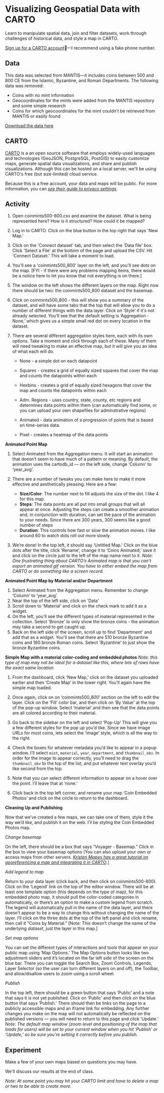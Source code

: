 # Visualizing Geospatial Data with CARTO

Learn to manipulate spatial data, join and filter datasets, work through challenges of historical data, and style a map in CARTO.

[Sign up for a CARTO account](https://carto.com/signup/)—I recommend using a fake phone number.

## Data

This data was selected from MANTIS—it includes coins between 500 and 800 CE from the Islamic, Byzantine, and Roman Departments. The following data was removed:

- Coins with no mint information
- Geocoordinates for the mints were added from the MANTIS repository and some simple research
- Coins for which geocoordinates for the mint couldn't be retrieved from MANTIS or easily found 

[Download the data here](https://drive.google.com/file/d/1WXhfzg-kYU52pJoT1-h851X61qfQaY8T/view?usp=sharing)

## CARTO
[CARTO](https://carto.com/) is a an open source software that employs widely-used languages and technologies (GeoJSON, PostgreSQL, PostGIS) to easily customize maps, generate spatial data visualizations, and share and publish visualizations. Although this can be hosted on a local server, we'll be using CARTO's free (but size-limited) cloud service.

Because this is a free account, your data and maps will be public. For more information, you can [*see their guide to privacy settings*](https://carto.com/learn/guides/publish-share/privacy-settings-for-protecting-maps-and-data).

## Activity

1.  Open coinmints500-800.csv and examine the dataset. What is being represented here? How is it structured? How could it be mapped?

2.  Log in to CARTO. Click on the blue button in the top right that says 'New Map.'

3.  Click on the 'Connect dataset' tab, and then select the 'Data file' box. Click 'Select a File' at the bottom of the page and upload the CSV. Hit 'Connect Dataset.' This will take a moment to load.

4. You'll see a 'coinmints500_800' layer on the left, and you'll see dots on the map. [FYI - if there were any problems mapping items, there would be a notice here to let you know that not everything is on there.]

5.  The window on the left shows the different layers on the map. Right now there should be two: the coinmints500_800 dataset and the basemap.

6.  Click on coinmints500_800 - this will show you a summary of the dataset, and will have some tabs that the top that will allow you to do a number of different things with the data layer. Click on ‘Style’ if it's not already selected. You’ll see that the default setting is ‘Aggregation - None,’ which gives us a simple small red dot on every location in the dataset.

7.  There are several different aggregation styles here, each with its own options. Take a moment and click through each of these. Many of them will need tweaking to make an effective map, but it will give you an idea of what each will do.

    -   None - a simple dot on each datapoint

    -   Squares - creates a grid of equally sized squares that cover the map and counts the datapoints within each

    -   Hexbins - creates a grid of equally sized hexagons that cover the map and counts the datapoints within each

    -   Adm. Regions - uses country, state, county, etc regions and determines data points within them (can automatically find some, or you can upload your own shapefiles for adminstrative regions)

    -   Animated - data animation of a progression of points that is based on time-series data.

    -   Pixel - creates a heatmap of the data points

**Animated Point Map**

1.  Select Animated from the Aggregation menu. It will start an animation that doesn’t seem to have much of a pattern or meaning. By default, the animation uses the cartodb_id — on the left side, change ‘Column’ to ‘year_avg’.

2.  There are a number of tweaks you can make here to make it more effective and aesthetically pleasing. Here are a few:
	- **Size/Color**: The number next to fill adjusts the size of the dot. I like 4 for this map.
	- **Steps**: The data points are all put into small groups that will all appear at once. Adjusting the steps can create a smoother animation and, in conjunction with duration, can set the pace of the animation to your needs. Since there are 300 years, 300 seems like a good number of steps
    - **Duration**: This controls how fast or slow the animation moves. I like around 60 to watch dots roll out more slowly.

3.  We’re done! In the top left, it should say ‘Untitled Map.’ Click on the blue dots after the title, click ‘Rename’, change it to ‘Coins Animated,’ save it and click on the circle just to the left of the map name next to it. 
*Note: One frustrating thing about CARTO’s Animated map is that you can’t export an animated gif version. You have to either embed the map from CARTO or do something like a screen record.*

**Animated Point Map by Material and/or Department**
1.  Select Animated from the Aggregation menu. Remember to change ‘Column’ to ‘year_avg’.
2. Near the top of the left side, click on 'Data'
3. Scroll down to 'Material' and click on the check mark to add it as a widget.
4. On the left, you'll see the different types of material represented in the collection. Select 'Bronze' to only show the bronze coins - the animation may take a second to get caught up.
5. Back on the left side of the screen, scroll up to find 'Department' and add that as a widget. You'll see that there are 510 bronze Byzantine coins and 160 bronze Roman coins. Select 'Byzantine' to just show the bronze Byzantine coins. 

**Simple Map with a material color-coding and embedded photos**
*Note: this type of map may not be ideal for a dataset like this, where lots of rows have the exact same location*

1.  From the dashboard, click ‘New Map,’ click on the dataset you uploaded earlier and then ‘Create Map’ in the lower right. You’ll again have the simple map loaded.

2.  Once again, click on on ‘coinmints500_800’ section on the left to edit the layer. Click on the ‘Fill’ color bar, and then click on ‘By Value' at the top of the pop-up window. Select ‘material’ and then see that the data points are all colored according to their material.

3.  Go back to the sidebar on the left and select ‘Pop-Up’ This will give you a few different styles for the pop up you’d like. Since we have image URLs for most coins, lets select the ‘image’ style, which is all the way to the right.

4.  Check the boxes for whatever metadata you’d like to appear in a popup window. I’ll select `mint`, `material`, `year`, `department`, and `thumbnail_obv`. In order for the image to appear correctly, you’ll need to drag the `thumbnail_obv` to the top of the list, and put whatever text overlay you’d like second from the top.

5.  Note that you can select different information to appear on a hover over the point. I’ll leave that at ‘none.’

6.  Click back in the top left corner, and rename your map ‘Coin Embedded Photos’ and click on the circle to return to the dashboard.

**Cleaning Up and Publishing**

Now that we’ve created a few maps, we can take one of them, style it the way we’d like, and publish it on the web. I’ll be styling the Coin Embedded Photos map.

*Change basemap*

On the left, there should be a box that says “Voyager - Basemap.” Click in the box to view your basemap options [You can also upload your own or access maps from other servers. [*Kristen Mapes has a great tutorial on georeferencing a map and integrating it in CARTO*](http://www.kristenmapes.com/georectifiedmap2/).]

*Add legend to map*

Return to your data layer (click back, and then click on coinmints500-800). Click on the ‘Legend’ link on the top of the editor window. There will be at least one template option (this depends on the type of map), for this embedded photo map, it should pull the color-coded categories in automatically, or there’s an option to make a custom legend from scratch. The legend will automatically pull in the name of the data layer, and there doesn’t appear to be a way to change this without changing the name of the layer. I’ll click on the three dots at the top of the left panel and click rename, then call it “Coins by Material.” [Note: This doesn’t change the name of the underlying *dataset*, just the layer in this map.]

*Set map options*

You can set the different types of interactions and tools that appear on your public map using ‘Map Options.’ The Map Options button looks like two adjustment sliders and it’s located on the far left side of the screen on the blue bar. There you can toggle the Search Box, Zoom Controls, Legends, Layer Selector (so the user can turn different layers on and off), the Toolbar, and allow/disallow users to zoom using a scroll wheel.

*Publish*

In the top left, there should be a green button that says ‘Public’ and a note that says it is not yet published. Click on ‘Public’ and then click on the blue button that says ‘Publish.’ There should then be links on the page to a publicly accessible maps and an iframe link for embedding. Any further changes you make on the map will not automatically be reflected on the published versions — you will need to return to this page and click ‘Update.’ *Note: The default map window (zoom level and positioning of the map that loads for users) will be set to your current window when you hit ‘Publish’ or ‘Update,’ so be sure you’re setting it correctly before you publish.*

## Experiment
Make a few of your own maps based on questions you may have. 

We'll discuss our results at the end of class.

*Note: At some point you may hit your CARTO limit and have to delete a map or two to be able to create more.*

